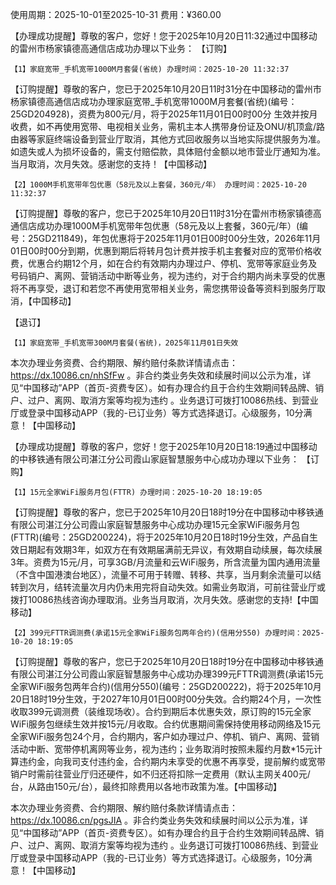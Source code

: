 使用周期：2025-10-01至2025-10-31
费用：¥360.00

【办理成功提醒】尊敬的客户，您好！您于2025年10月20日11:32通过中国移动的雷州市杨家镇德高通信店成功办理以下业务：
【订购】

    【1】家庭宽带_手机宽带1000M月套餐(省统) 办理时间：2025-10-20 11:32:37

【订购提醒】尊敬的客户，您已于2025年10月20日11时31分在中国移动的雷州市杨家镇德高通信店成功办理家庭宽带_手机宽带1000M月套餐(省统)(编号：25GD204928)，资费为800元/月，将于2025年11月01日00时00分 生效并按月收费，如不再使用宽带、电视相关业务，需机主本人携带身份证及ONU/机顶盒/路由器等家庭终端设备到营业厅取消，其他方式回收服务以当地实际提供服务为准。如遗失或人为损坏设备的，需支付赔偿款，具体赔付金额以地市营业厅通知为准。当月取消，次月失效。感谢您的支持！【中国移动】

    【2】1000M手机宽带年包优惠（58元及以上套餐，360元/年） 办理时间：2025-10-20 11:32:37

【订购提醒】尊敬的客户，您已于2025年10月20日11时31分在雷州市杨家镇德高通信店成功办理1000M手机宽带年包优惠（58元及以上套餐，360元/年）(编号：25GD211849)，年包优惠将于2025年11月01日00时00分生效，2026年11月01日00时00分到期，优惠到期后将转月包计费并按手机主套餐对应的宽带价格收费，优惠合约期12个月，如在合约有效期内办理过户、停机、宽带等家庭业务及号码销户、离网、营销活动中断等业务，视为违约，对于合约期内尚未享受的优惠将不再享受，退订和若您不再使用宽带相关业务，需您携带设备等资料到服务厅取消，【中国移动】

【退订】

    【1】家庭宽带_手机宽带300M月套餐(省统)，2025年11月01日失效

本次办理业务资费、合约期限、解约赔付条款详情请点击：https://dx.10086.cn/nhSfFw 。非合约类业务失效和续展时间以公示为准，详见“中国移动”APP（首页-资费专区）。如有办理合约且于合约生效期间转品牌、销户、过户、离网、取消方案等均视为违约 。业务退订可拨打10086热线、到营业厅或登录中国移动APP（我的-已订业务）等方式选择退订。心级服务，10分满意！【中国移动】

【办理成功提醒】尊敬的客户，您好！您于2025年10月20日18:19通过中国移动的中移铁通有限公司湛江分公司霞山家庭智慧服务中心成功办理以下业务：
【订购】

    【1】15元全家WiFi服务月包(FTTR) 办理时间：2025-10-20 18:19:05

【订购提醒】尊敬的客户，您已于2025年10月20日18时19分在中国移动中移铁通有限公司湛江分公司霞山家庭智慧服务中心成功办理15元全家WiFi服务月包(FTTR)(编号：25GD200224)，将于2025年10月20日18时19分生效，产品自生效日期起有效期3年，如双方在有效期届满前无异议，有效期自动续展，每次续展3年。资费为15元/月，可享3GB/月流量和云WiFi服务，所含流量为国内通用流量（不含中国港澳台地区），流量不可用于转赠、转移、共享，当月剩余流量可以结转到次月，结转流量次月内仍未用完将自动失效。如需业务取消，可前往营业厅或拨打10086热线咨询办理取消。业务当月取消，次月失效。感谢您的支持!【中国移动】

    【2】399元FTTR调测费(承诺15元全家WiFi服务包两年合约)(信用分550) 办理时间：2025-10-20 18:19:05

【订购提醒】尊敬的客户，您已于2025年10月20日18时19分在中国移动中移铁通有限公司湛江分公司霞山家庭智慧服务中心成功办理399元FTTR调测费(承诺15元全家WiFi服务包两年合约)(信用分550)(编号：25GD200222)，将于2025年10月20日18时19分生效，于2027年10月01日00时00分失效。合约期24个月，一次性收取399元调测费（装维现场收）。合约到期后本优惠失效，原订购的15元全家WiFi服务包继续生效并按15元/月收取。合约优惠期间需保持使用移动网络及15元全家WiFi服务包24个月，合约期内，客户如办理过户、停机、销户、离网、营销活动中断、宽带停机离网等业务，视为违约；业务取消时按照未履约月数*15元计算违约金，向我司支付违约金，合约期内未享受的优惠不再享受，提前解约或宽带销户时需前往营业厅归还硬件，如不归还将扣除一定费用（默认主网关400元/台，从路由150元/台），最终扣除费用以各地市政策为准。【中国移动】

本次办理业务资费、合约期限、解约赔付条款详情请点击：https://dx.10086.cn/pgsJIA 。非合约类业务失效和续展时间以公示为准，详见“中国移动”APP（首页-资费专区）。如有办理合约且于合约生效期间转品牌、销户、过户、离网、取消方案等均视为违约 。业务退订可拨打10086热线、到营业厅或登录中国移动APP（我的-已订业务）等方式选择退订。心级服务，10分满意！【中国移动】